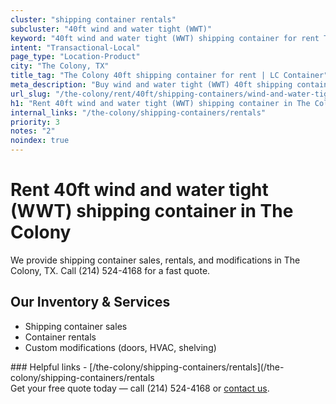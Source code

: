 ```yaml
---
cluster: "shipping container rentals"
subcluster: "40ft wind and water tight (WWT)"
keyword: "40ft wind and water tight (WWT) shipping container for rent The Colony, TX"
intent: "Transactional-Local"
page_type: "Location-Product"
city: "The Colony, TX"
title_tag: "The Colony 40ft shipping container for rent | LC Container"
meta_description: "Buy wind and water tight (WWT) 40ft shipping container rent with local delivery in The Colony, TX. LC Container — local Since 2003. Request a fast quote today."
url_slug: "/the-colony/rent/40ft/shipping-containers/wind-and-water-tight-wwt"
h1: "Rent 40ft wind and water tight (WWT) shipping container in The Colony"
internal_links: "/the-colony/shipping-containers/rentals"
priority: 3
notes: "2"
noindex: true
---
```


# Rent 40ft wind and water tight (WWT) shipping container in The Colony

We provide shipping container sales, rentals, and modifications in The Colony, TX. Call (214) 524-4168 for a fast quote.

## Our Inventory & Services
- Shipping container sales
- Container rentals
- Custom modifications (doors, HVAC, shelving)

<div data-section="internal-links">
### Helpful links
- [/the-colony/shipping-containers/rentals](/the-colony/shipping-containers/rentals
</div>

<div data-section="cta">
Get your free quote today — call (214) 524-4168 or <a href="/contact">contact us</a>.
</div>

<script type="application/ld+json">{"@context":"https://schema.org","@type":"FAQPage","mainEntity":[{"@type":"Question","name":"How much does delivery cost in The Colony, TX?","acceptedAnswer":{"@type":"Answer","text":"Delivery costs vary by distance and container size. Most deliveries in The Colony, TX range from $150-$300. Call (214) 524-4168 for an exact quote based on your specific location."}},{"@type":"Question","name":"Do you offer financing or payment plans?","acceptedAnswer":{"@type":"Answer","text":"We accept major credit cards, checks, and can discuss commercial terms for bulk purchases. Call (214) 524-4168 to discuss options."}},{"@type":"Question","name":"Can you customize containers in The Colony, TX?","acceptedAnswer":{"@type":"Answer","text":"Yes — we perform modifications like doors, HVAC, insulation, and shelving. Request a custom quote at (214) 524-4168 or via our contact form."}}]}</script>
